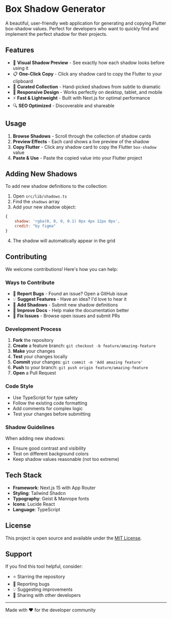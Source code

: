 # Box Shadow Generator

A beautiful, user-friendly web application for generating and copying Flutter box-shadow values. Perfect for developers who want to quickly find and implement the perfect shadow for their projects.

## Features

- 🎨 **Visual Shadow Preview** - See exactly how each shadow looks before using it
- 📋 **One-Click Copy** - Click any shadow card to copy the Flutter to your clipboard
- 🎯 **Curated Collection** - Hand-picked shadows from subtle to dramatic
- 📱 **Responsive Design** - Works perfectly on desktop, tablet, and mobile
- ⚡ **Fast & Lightweight** - Built with Next.js for optimal performance
- 🔍 **SEO Optimized** - Discoverable and shareable


## Usage

1. **Browse Shadows** - Scroll through the collection of shadow cards
2. **Preview Effects** - Each card shows a live preview of the shadow
3. **Copy Flutter** - Click any shadow card to copy the Flutter `box-shadow` value
4. **Paste & Use** - Paste the copied value into your Flutter project

## Adding New Shadows

To add new shadow definitions to the collection:

1. Open `src/lib/shadows.ts`
2. Find the `shadows` array
3. Add your new shadow object:

```js
{
    shadow: 'rgba(0, 0, 0, 0.1) 0px 4px 12px 0px', 
    credit: "by figma"
}
```

4. The shadow will automatically appear in the grid

## Contributing

We welcome contributions! Here's how you can help:

### Ways to Contribute

- 🐛 **Report Bugs** - Found an issue? Open a GitHub issue
- 💡 **Suggest Features** - Have an idea? I'd love to hear it
- 🎨 **Add Shadows** - Submit new shadow definitions
- 📝 **Improve Docs** - Help make the documentation better
- 🔧 **Fix Issues** - Browse open issues and submit PRs

### Development Process

1. **Fork** the repository
2. **Create** a feature branch: `git checkout -b feature/amazing-feature`
3. **Make** your changes
4. **Test** your changes locally
5. **Commit** your changes: `git commit -m 'Add amazing feature'`
6. **Push** to your branch: `git push origin feature/amazing-feature`
7. **Open** a Pull Request

### Code Style

- Use TypeScript for type safety
- Follow the existing code formatting
- Add comments for complex logic
- Test your changes before submitting

### Shadow Guidelines

When adding new shadows:
- Ensure good contrast and visibility
- Test on different background colors
- Keep shadow values reasonable (not too extreme)

## Tech Stack

- **Framework**: Next.js 15 with App Router
- **Styling**: Tailwind Shadcn
- **Typography**: Geist & Manrope fonts
- **Icons**: Lucide React
- **Language**: TypeScript

## License

This project is open source and available under the [MIT License](LICENSE).

## Support

If you find this tool helpful, consider:
- ⭐ Starring the repository
- 🐛 Reporting bugs
- 💡 Suggesting improvements
- 🔗 Sharing with other developers

---

Made with ❤️ for the developer community
